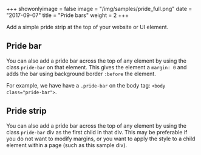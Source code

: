 +++
showonlyimage = false
image = "/img/samples/pride_full.png"
date = "2017-09-07"
title = "Pride bars"
weight = 2
+++

Add a simple pride strip at the top of your website or UI element.
<!--more-->

## Pride bar
You can also add a pride bar across the top of any element by using the class `pride-bar` on that element.
This gives the element a `margin: 0` and adds the bar using background border `:before` the element.

For example, we have have a `.pride-bar` on the body tag: `<body class="pride-bar">`.

## Pride strip

You can also add a pride bar across the top of any element by using the class `pride-bar` div as the first child in that div.
This may be preferable if you do not want to modify margins, or you want to apply the style to a child element within a page (such as this sample div).

